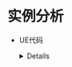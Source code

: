

# 实例分析
  - UE代码
    <details>
      
    ![image](https://github.com/lanwu5/lantz.github.io/assets/42904565/8989806b-886b-4e49-bf0d-bdfa4be95894)

    - ## 引出模板参数
       [微信读书-C++程序设计教程]-6.4
      
       [微信读书-C++新经典]-15.1.4
    </details>



[微信读书-C++程序设计教程]:https://weread.qq.com/web/reader/8c83265072327b258c888fa
[微信读书-C++新经典]:https://weread.qq.com/web/reader/55f32d30813ab6ea1g017832
